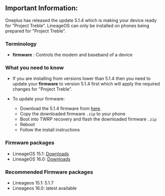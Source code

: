 ## Important Information:

Oneplus has released the update 5.1.4 which is making your device ready for "Project Treble".
LineageOS can only be installed on phones being prepared for "Project Treble".

### Terminology

- **firmware** : Controls the modem and baseband of a device

### What you need to know

- If you are installing from versions lower than 5.1.4 then you need to update your **firmware** to
  version 5.1.4 first which will apply the required changes for "Project Treble".

- To update your firmware:
  - Download the 5.1.4 firmware from [here](https://sourceforge.net/projects/cheeseburgerdumplings/files/15.1/dumpling/firmware/).
  - Copy the downloaded firmware `.zip` to your phone
  - Boot into TWRP recovery and flash the downloaded firmware `.zip`
  - Reboot
  - Follow the install instructions

### Firmware packages

- LineageOS 15.1: [Downloads](https://sourceforge.net/projects/cheeseburgerdumplings/files/15.1/dumpling/firmware/)
- LineageOS 16.0: [Downloads](https://sourceforge.net/projects/cheeseburgerdumplings/files/16.0/dumpling/firmware/)

### Recommended Firmware packages

- Lineageos 15.1: 5.1.7
- Lineageos 16.0: latest available
